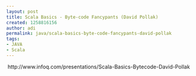 ```yaml
---
layout: post
title: Scala Basics - Byte-code Fancypants (David Pollak)
created: 1258816156
author: adi
permalink: java/scala-basics-byte-code-fancypants-david-pollak
tags:
- JAVA
- Scala
---
```

<p>&nbsp;http://www.infoq.com/presentations/Scala-Basics-Bytecode-David-Pollak</p>
